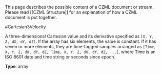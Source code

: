 This page describes the possible content of a CZML document or stream.  Please read [[CZML Structure]] for an explanation of how a CZML document is put together.

#Cartesian3Velocity

A three-dimensional Cartesian value and its derivative specified as `[X, Y, Z, dX, dY, dZ]`.  If the array has six elements, the value is constant.  If it has seven or more elements, they are time-tagged samples arranged as `[Time, X, Y, Z, dX, dY, dZ, Time, X, Y, Z, dX, dY, dZ, ...]`, where Time is an ISO 8601 date and time string or seconds since epoch.

**Type**: array

